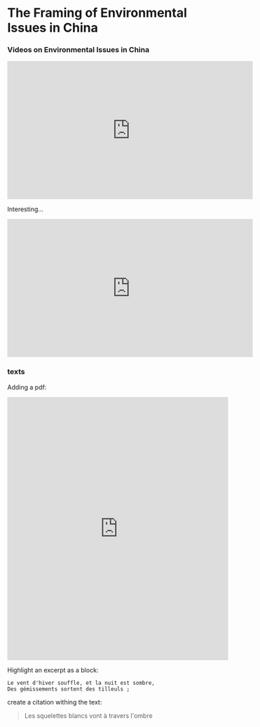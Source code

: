 # The Framing of Environmental Issues in China

###  Videos on Environmental Issues in China

<iframe width="560" height="315" src="https://www.youtube.com/embed/rZwNb11n9zk" frameborder="0" allowfullscreen></iframe>

Interesting...

<iframe width="560" height="315" src="https://www.youtube.com/watch?v=OwOBRH56Ic0&t=2s" frameborder="0" allowfullscreen></iframe>

### texts

Adding a pdf:

<iframe class="scribd_iframe_embed" src="https://www.scribd.com/embeds/341852935/content?start_page=1&view_mode=scroll&access_key=key-QBYckJevb4n2sVehoVJU&show_recommendations=true" data-auto-height="false" data-aspect-ratio="0.7068965517241379" scrolling="no" id="doc_93562" width="100%" height="600" frameborder="0"></iframe>

Highlight an excerpt as a block:
```
Le vent d'hiver souffle, et la nuit est sombre, 
Des gémissements sortent des tilleuls ; 
```
create a citation withing the text:

> Les squelettes blancs vont à travers l'ombre

